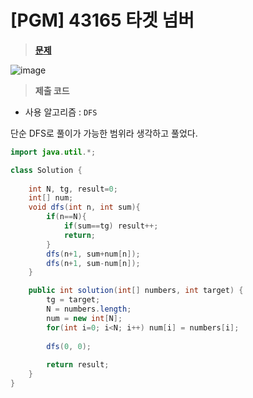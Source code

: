 # [PGM] 43165 타겟 넘버
> **[문제](https://school.programmers.co.kr/learn/courses/30/lessons/43165)**
> 
![image](https://user-images.githubusercontent.com/80896077/196713293-99cf514b-e853-4e51-9d87-b96366d2cf16.png)

> **제출 코드**
> 
- 사용 알고리즘 : `DFS`

단순 DFS로 풀이가 가능한 범위라 생각하고 풀었다.

```java
import java.util.*;

class Solution {
    
    int N, tg, result=0;
    int[] num;
    void dfs(int n, int sum){
        if(n==N){
            if(sum==tg) result++;
            return;
        }
        dfs(n+1, sum+num[n]);
        dfs(n+1, sum-num[n]);
    }

    public int solution(int[] numbers, int target) {
        tg = target;
        N = numbers.length;
        num = new int[N];
        for(int i=0; i<N; i++) num[i] = numbers[i];
        
        dfs(0, 0);
        
        return result;
    }
}
```
